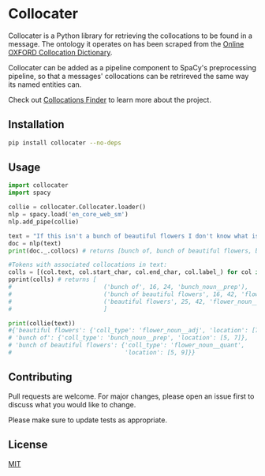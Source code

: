 # Collocater 

Collocater is a Python library for retrieving the collocations to be found in a message. The ontology it operates on has been scraped from the [Online OXFORD Collocation Dictionary](http://www.freecollocation.com/search?word=machine).

Collocater can be added as a pipeline component to SpaCy's preprocessing pipeline, so that a messages' collocations can be retrireved the same way its named entities can.

Check out [Collocations Finder](https://collocations-finder.appspot.com/) to learn more about the project.

## Installation

```bash
pip install collocater --no-deps
```

## Usage

```python
import collocater
import spacy

collie = collocater.Collocater.loader()
nlp = spacy.load('en_core_web_sm')
nlp.add_pipe(collie)

text = "If this isn't a bunch of beautiful flowers I don't know what is!"
doc = nlp(text)
print(doc._.collocs) # returns [bunch of, bunch of beautiful flowers, beautiful flowers]

#Tokens with associated collocations in text:
colls = [(col.text, col.start_char, col.end_char, col.label_) for col in found_collocations1._.collocs]
pprint(colls) # returns [
#                          ('bunch of', 16, 24, 'bunch_noun__prep'),
#                          ('bunch of beautiful flowers', 16, 42, 'flower_noun__quant'),
#                          ('beautiful flowers', 25, 42, 'flower_noun__adj')
#                          ]

print(collie(text))
#{'beautiful flowers': {'coll_type': 'flower_noun__adj', 'location': [7, 9]},
# 'bunch of': {'coll_type': 'bunch_noun__prep', 'location': [5, 7]},
# 'bunch of beautiful flowers': {'coll_type': 'flower_noun__quant',
#                                'location': [5, 9]}}
```

## Contributing
Pull requests are welcome. For major changes, please open an issue first to discuss what you would like to change.

Please make sure to update tests as appropriate.

## License
[MIT](https://choosealicense.com/licenses/mit/)
